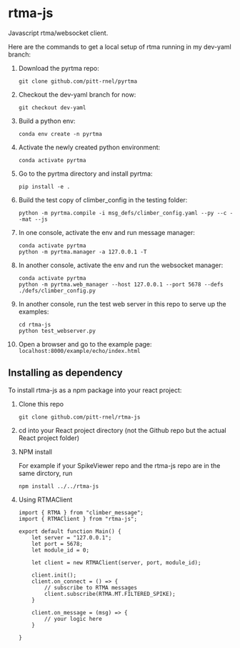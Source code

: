 # rtma-js

Javascript rtma/websocket client.

Here are the commands to get a local setup of rtma running in my dev-yaml branch:

1. Download the pyrtma repo:

    `git clone github.com/pitt-rnel/pyrtma`

2. Checkout the dev-yaml branch for now:

    `git checkout dev-yaml`

3. Build a python env:

     `conda env create -n pyrtma`

4. Activate the newly created python environment:

    `conda activate pyrtma`

5. Go to the pyrtma directory and install pyrtma:

     `pip install -e .`

6. Build the test copy of climber_config in the testing folder:

    `python -m pyrtma.compile -i msg_defs/climber_config.yaml --py --c --mat --js`

7. In one console, activate the env and run message manager:

     ```
     conda activate pyrtma
     python -m pyrtma.manager -a 127.0.0.1 -T
     ```

8. In another console, activate the env and run the websocket manager:

    ```
    conda activate pyrtma
    python -m pyrtma.web_manager --host 127.0.0.1 --port 5678 --defs ./defs/climber_config.py
    ```

9. In another console, run the test web server in this repo to serve up the examples:

    ```
    cd rtma-js
    python test_webserver.py
    ```

10. Open a browser and go to the example page: ```localhost:8000/example/echo/index.html```


## Installing as dependency
To install rtma-js as a npm package into your react project:

1. Clone this repo

    `git clone github.com/pitt-rnel/rtma-js`

2. cd into your React project directory (not the Github repo but the actual React project folder)

3. NPM install
   
   For example if your SpikeViewer repo and the rtma-js repo are in the same dirctory, run
   
   `npm install ../../rtma-js`

4. Using RTMAClient

    ```
    import { RTMA } from "climber_message";
    import { RTMAClient } from "rtma-js";

    export default function Main() {    
        let server = "127.0.0.1";
        let port = 5678;
        let module_id = 0;

        let client = new RTMAClient(server, port, module_id);

        client.init();
        client.on_connect = () => {
            // subscribe to RTMA messages
            client.subscribe(RTMA.MT.FILTERED_SPIKE);
        }

        client.on_message = (msg) => {
            // your logic here
        }

    }      
    ```
